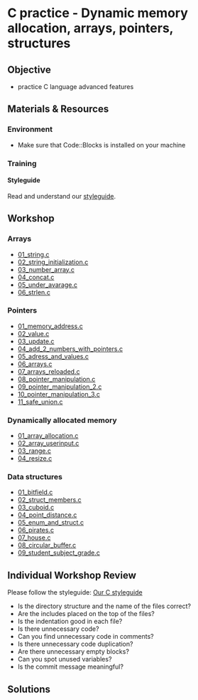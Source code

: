 # C practice - Dynamic memory allocation, arrays, pointers, structures

## Objective
- practice C language advanced features

## Materials & Resources
### Environment
- Make sure that Code::Blocks is installed on your machine

### Training
#### Styleguide
Read and understand our [styleguide](https://github.com/greenfox-academy/totoro-syllabus/blob/master/STYLEGUIDE.md).

## Workshop
### Arrays
- [01_string.c](workshop/Arrays/01_string.c)
- [02_string_initialization.c](workshop/Arrays/02_string_initialization.c)
- [03_number_array.c](workshop/Arrays/03_number_array.c)
- [04_concat.c](workshop/Arrays/04_concat.c)
- [05_under_avarage.c](workshop/Arrays/05_under_avarage.c)
- [06_strlen.c](workshop/Arrays/06_strlen.c)

### Pointers
- [01_memory_address.c](workshop/Pointers/01_memory_address.c)
- [02_value.c](workshop/Pointers/02_value.c)
- [03_update.c](workshop/Pointers/03_update.c)
- [04_add_2_numbers_with_pointers.c](workshop/Pointers/04_add_2_numbers_with_pointers.c)
- [05_adress_and_values.c](workshop/Pointers/05_adress_and_values.c)
- [06_arrays.c](workshop/Pointers/06_arrays.c)
- [07_arrays_reloaded.c](workshop/Pointers/07_arrays_reloaded.c)
- [08_pointer_manipulation.c](workshop/Pointers/08_pointer_manipulation.c)
- [09_pointer_manipulation_2.c](workshop/Pointers/09_pointer_manipulation_2.c)
- [10_pointer_manipulation_3.c](workshop/Pointers/10_pointer_manipulation_3.c)
- [11_safe_union.c](workshop/Pointers/11_safe_union.c)

### Dynamically allocated memory
- [01_array_allocation.c](workshop/Dyn-mem/01_array_allocation.c)
- [02_array_userinput.c](workshop/Dyn-mem/02_array_userinput.c)
- [03_range.c](workshop/Dyn-mem/03_range.c)
- [04_resize.c](workshop/Dyn-mem/04_resize.c)

### Data structures
- [01_bitfield.c](workshop/Data-structures/01_bitfield.c)
- [02_struct_members.c](workshop/Data-structures/02_struct_members.c)
- [03_cuboid.c](workshop/Data-structures/03_cuboid.c)
- [04_point_distance.c](workshop/Data-structures/04_point_distance.c)
- [05_enum_and_struct.c](workshop/Data-structures/05_enum_and_struct.c)
- [06_pirates.c](workshop/Data-structures/06_pirates.c)
- [07_house.c](workshop/Data-structures/07_house.c)
- [08_circular_buffer.c](workshop/Data-structures/08_circular_buffer.c)
- [09_student_subject_grade.c](workshop/Data-structures/09_student_subject_grade.c)


## Individual Workshop Review
Please follow the styleguide: [Our C styleguide](https://github.com/greenfox-academy/teaching-materials/blob/master/styleguide/c.md)

 - Is the directory structure and the name of the files correct?
 - Are the includes placed on the top of the files?
 - Is the indentation good in each file?
 - Is there unnecessary code?
 - Can you find unnecessary code in comments?
 - Is there unnecessary code duplication?
 - Are there unnecessary empty blocks?
 - Can you spot unused variables?
 - Is the commit message meaningful?

## Solutions
